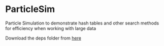 # ParticleSim
Particle Simulation to demonstrate hash tables and other search methods for efficiency when working with large data

Download the deps folder from [here](https://ooge.uk/d/ParticleSim-Deps.zip)
